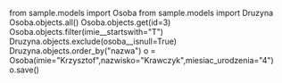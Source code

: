 from sample.models import Osoba
from sample.models import Druzyna
Osoba.objects.all()
Osoba.objects.get(id=3)
Osoba.objects.filter(imie__startswith="T") 
Druzyna.objects.exclude(osoba__isnull=True)
Druzyna.objects.order_by("nazwa")
o = Osoba(imie="Krzysztof",nazwisko="Krawczyk",miesiac_urodzenia="4")
o.save()

